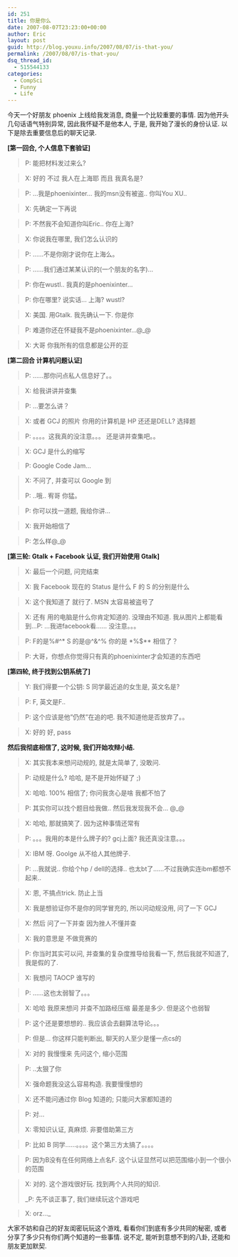 ```yaml
---
id: 251
title: 你是你么
date: 2007-08-07T23:23:00+00:00
author: Eric
layout: post
guid: http://blog.youxu.info/2007/08/07/is-that-you/
permalink: /2007/08/07/is-that-you/
dsq_thread_id:
  - 515544133
categories:
  - CompSci
  - Funny
  - Life
---
```

今天一个好朋友 phoenix 上线给我发消息, 商量一个比较重要的事情. 因为他开头几句话语气特别异常, 因此我怀疑不是他本人, 于是, 我开始了漫长的身份认证. 以下是除去重要信息后的聊天记录.

**[第一回合, 个人信息下套验证]**

> P: 能把材料发过来么?
  
> X: 好的 不过 我人在上海耶 而且 我真名是?
  
> P: &#8230;我是phoenixinter&#8230; 我的msn没有被盗.. 你叫You XU..
  
> X: 先确定一下再说
  
> P: 不然我不会知道你叫Eric.. 你在上海?
  
> X: 你说我在哪里, 我们怎么认识的
  
> P: ……不是你刚才说你在上海么。
  
> P: ……我们通过某某认识的(一个朋友的名字)&#8230;
  
> P: 你在wustl.. 我真的是phoenixinter&#8230;
  
> P: 你在哪里? 说实话&#8230; 上海? wustl?
  
> X: 美国. 用Gtalk. 我先确认一下. 你是你
  
> P: 难道你还在怀疑我不是phoenixinter&#8230;@_@
  
> X: 大哥 你我所有的信息都是公开的亚

**[第二回合 计算机问题认证]**

> P: ……那你问点私人信息好了。。
  
> X: 给我讲讲并查集
  
> P: &#8230;要怎么讲？
  
> X: 或者 GCJ 的照片 你用的计算机是 HP 还还是DELL? 选择题
  
> P: 。。。。这我真的没注意。。。 还是讲并查集吧。。
  
> X: GCJ 是什么的缩写
  
> P: Google Code Jam&#8230;
  
> X: 不问了, 并查可以 Google 到
> 
> P: ..哦.. 宥哥 你猛。
  
> P: 你可以找一道题, 我给你讲&#8230;
  
> X: 我开始相信了
  
> P: 怎么样@_@

**[第三轮: Gtalk + Facebook 认证, 我们开始使用 Gtalk]**

> X: 最后一个问题, 问完结束
  
> X: 我 Facebook 现在的 Status 是什么 F 的 S 的分别是什么
  
> X: 这个我知道了 就行了. MSN 太容易被盗号了
  
> X: 还有 用的电脑是什么你肯定知道的. 没理由不知道. 我从图片上都能看到&#8230;P: &#8230;我进facebook看…… 没注意。。。
  
> P: F的是%#^\* S 的是@^&^% 你的是 \*%$** 相信了？
  
> P: 大哥，你想点你觉得只有真的phoenixinter才会知道的东西吧

**[第四轮, 终于找到公钥系统了]**

> Y: 我们得要一个公钥: S 同学最近追的女生是, 英文名是?
  
> P: F, 英文是F..
  
> P: 这个应该是他&#8221;仍然&#8221;在追的吧. 我不知道他是否放弃了。。
  
> X: 好的 好, pass

**然后我彻底相信了, 这时候, 我们开始攻辩小结.**

> X: 其实我本来想问动规的, 就是太简单了, 没敢问.
  
> P: 动规是什么? 哈哈, 是不是开始怀疑了 ;)
> 
> X: 哈哈. 100% 相信了; 你问我贪心是啥 我都不怕了
  
> P: 其实你可以找个题目给我做.. 然后我发现我不会&#8230; @_@
  
> X: 哈哈, 那就搞笑了. 因为这种事情还常有
  
> P: 。。。我用的本是什么牌子的? gcj上面? 我还真没注意。。。
  
> X: IBM 呀. Goolge 从不给人其他牌子.
  
> P: &#8230;我就说.. 你给个hp / dell的选择.. 也太bt了……不过我确实连ibm都想不起来..
  
> X: 恩, 不搞点trick. 防止上当
> 
> X: 我是想验证你不是你的同学冒充的, 所以问动规没用, 问了一下 GCJ
  
> X: 然后 问了一下并查 因为挫人不懂并查
  
> X: 我的意思是 不做竞赛的
  
> P: 你当时其实可以问, 并查集的复杂度推导给我看一下, 然后我就不知道了, 我是假的了.
  
> X: 我想问 TAOCP 谁写的
  
> P: ……这也太弱智了。。。
  
> X: 哈哈 我原来想问 并查不加路经压缩 最差是多少. 但是这个也弱智
  
> P: 这个还是要想想的.. 我应该会去翻算法导论。。。
  
> P: 但是&#8230; 你这样只能判断出, 聊天的人至少是懂一点cs的
  
> X: 对的 我慢慢来 先问这个, 缩小范围
  
> P: ..太狠了你
> 
> X: 强命题我没这么容易构造. 我要慢慢想的
  
> X: 还不能问通过你 Blog 知道的; 只能问大家都知道的
  
> P: 对&#8230;
> 
> X: 零知识认证, 真麻烦. 非要借助第三方
  
> P: 比如 B 同学……。。。。这个第三方太搞了。。。。
  
> P: 因为B没有在任何网络上点名F. 这个认证显然可以把范围缩小到一个很小的范围
  
> X: 对的. 这个游戏很好玩. 找到两个人共同的知识.
> 
> _P: 先不谈正事了, 我们继续玩这个游戏吧
  
> X: orz&#8230;_

大家不妨和自己的好友闺密玩玩这个游戏, 看看你们到底有多少共同的秘密, 或者分享了多少只有你们两个知道的一些事情. 说不定, 能听到意想不到的八卦, 还能和朋友更加默契.